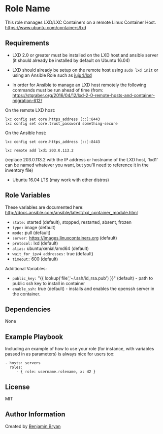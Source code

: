 Role Name
=========

This role manages LXD/LXC Containers on a remote Linux Container Host.  https://www.ubuntu.com/containers/lxd

Requirements
------------

* LXD 2.0 or greater must be installed on the LXD host and ansible server (it should already be installed by default on Ubuntu 16.04)

* LXD should already be setup on the remote host using `sudo lxd init` or using an Ansible Role such as [juju4/lxd](https://galaxy.ansible.com/juju4/lxd/)

* In order for Ansible to manage an LXD host remotely the following commands must be run ahead of time (from: https://stgraber.org/2016/04/12/lxd-2-0-remote-hosts-and-container-migration-612/

On the remote LXD host:

```
lxc config set core.https_address [::]:8443
lxc config set core.trust_password something-secure
```

On the Ansible host:

```
lxc config set core.https_address [::]:8443
```

```
lxc remote add lxd1 203.0.113.2
```
(replace 203.0.113.2 with the IP address or hostname of the LXD host, 'lxd1' can be named whatever you want, but you'll need to reference it in the inventory file)

* Ubuntu 16.04 LTS (may work with other distros)

Role Variables
--------------

These variables are documented here: http://docs.ansible.com/ansible/latest/lxd_container_module.html

* `state:` started (default), stopped, restarted, absent, frozen
* `type:` image (default)
* `mode:` pull (default)
* `server:` https://images.linuxcontainers.org (default)
* `protocol:` lxd (default)
* `alias:` ubuntu/xenial/amd64 (default)
* `wait_for_ipv4_addresses:` true (default)
* `timeout:` 600 (default)

Additional Variables:
* `public_key:` "{{ lookup('file','~/.ssh/id_rsa.pub') }}" (default) - path to public ssh key to install in container
* `enable_ssh:` true (default) - installs and enables the openssh server in the container.



Dependencies
------------

None

Example Playbook
----------------

Including an example of how to use your role (for instance, with variables passed in as parameters) is always nice for users too:

    - hosts: servers
      roles:
         - { role: username.rolename, x: 42 }

License
-------

MIT

Author Information
------------------

Created by [Benjamin Bryan](https://b3n.org)
